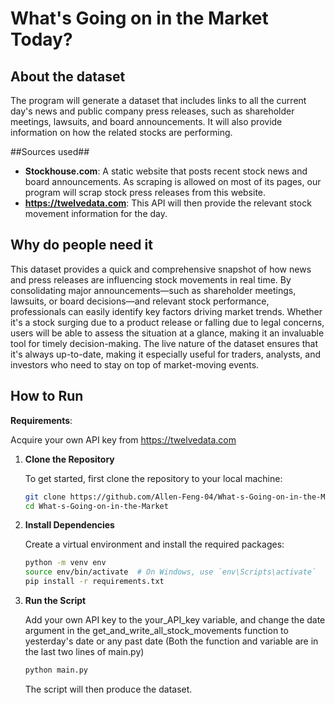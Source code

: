 # What's Going on in the Market Today?

## About the dataset
The program will generate a dataset that includes links to all the current day's news and public company press releases, such as shareholder meetings, lawsuits, and board announcements. It will also provide information on how the related stocks are performing.

##Sources used##

- **Stockhouse.com**: A static website that posts recent stock news and board announcements. As scraping is allowed on most of its pages, our program will scrap stock press releases from this website.
- **https://twelvedata.com**: This API will then provide the relevant stock movement information for the day.


## Why do people need it
This dataset provides a quick and comprehensive snapshot of how news and press releases are influencing stock movements in real time. By consolidating major announcements—such as shareholder meetings, lawsuits, or board decisions—and relevant stock performance, professionals can easily identify key factors driving market trends. Whether it's a stock surging due to a product release or falling due to legal concerns, users will be able to assess the situation at a glance, making it an invaluable tool for timely decision-making. The live nature of the dataset ensures that it's always up-to-date, making it especially useful for traders, analysts, and investors who need to stay on top of market-moving events. 

## How to Run

**Requirements**:

Acquire your own API key from https://twelvedata.com

1. **Clone the Repository**

   To get started, first clone the repository to your local machine:

   ```bash
   git clone https://github.com/Allen-Feng-04/What-s-Going-on-in-the-Market
   cd What-s-Going-on-in-the-Market
   ```

2. **Install Dependencies**

   Create a virtual environment and install the required packages:

   ```bash
   python -m venv env
   source env/bin/activate  # On Windows, use `env\Scripts\activate`
   pip install -r requirements.txt
   ```

3. **Run the Script**

   Add your own API key to the your_API_key variable, and change the date argument in the get_and_write_all_stock_movements function to yesterday's date or any past date
   (Both the function and variable are in the last two lines of main.py)

   ```bash
   python main.py
   ```
   The script will then produce the dataset. 

